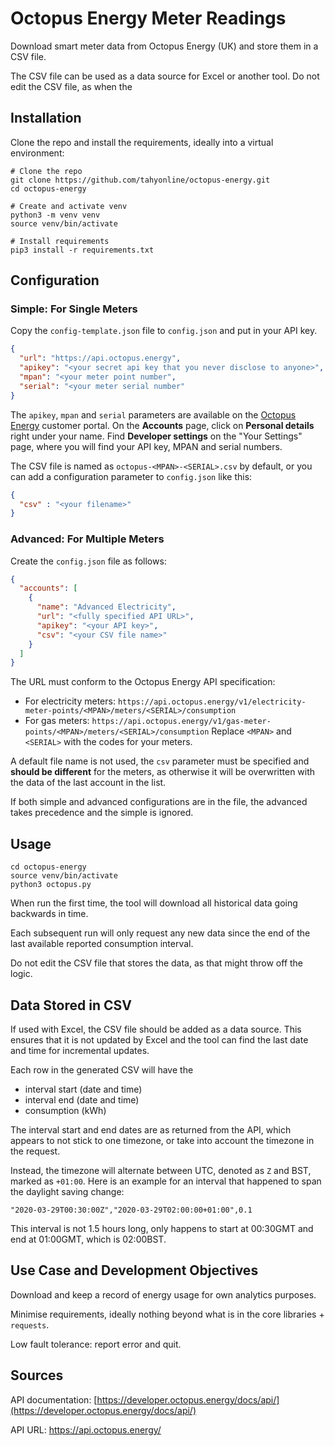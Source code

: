 # Octopus Energy Meter Readings

Download smart meter data from Octopus Energy (UK) and
store them in a CSV file.

The CSV file can be used as a data source for Excel or
another tool.
Do not edit the CSV file, as when the 

## Installation

Clone the repo and install the requirements,
ideally into a virtual environment:
```shell
# Clone the repo
git clone https://github.com/tahyonline/octopus-energy.git
cd octopus-energy

# Create and activate venv
python3 -m venv venv
source venv/bin/activate

# Install requirements
pip3 install -r requirements.txt
```

## Configuration

### Simple: For Single Meters

Copy the `config-template.json` file to
`config.json` and put in your API key.

```json
{
  "url": "https://api.octopus.energy",
  "apikey": "<your secret api key that you never disclose to anyone>",
  "mpan": "<your meter point number",
  "serial": "<your meter serial number"
}
```

The `apikey`, `mpan` and `serial` parameters are available
on the [Octopus Energy](https://octopus.energy) customer portal.
On the **Accounts** page, click on **Personal details**
right under your name.
Find **Developer settings** on the "Your Settings" page,
where you will find your API key, MPAN and serial numbers.

The CSV file is named as `octopus-<MPAN>-<SERIAL>.csv` by default,
or you can add a configuration parameter
to `config.json` like this:
```json
{
  "csv" : "<your filename>"
}
```

### Advanced: For Multiple Meters

Create the `config.json` file as follows:

```json
{
  "accounts": [
    {
      "name": "Advanced Electricity",
      "url": "<fully specified API URL>",
      "apikey": "<your API key>",
      "csv": "<your CSV file name>"
    }
  ]
}
```

The URL must conform to the Octopus Energy API specification:
- For electricity meters: `https://api.octopus.energy/v1/electricity-meter-points/<MPAN>/meters/<SERIAL>/consumption`
- For gas meters:  `https://api.octopus.energy/v1/gas-meter-points/<MPAN>/meters/<SERIAL>/consumption`
Replace `<MPAN>` and `<SERIAL>` with the codes for your meters.

A default file name is not used, the `csv` parameter must be specified
and **should be different** for the meters,
as otherwise it will be overwritten with the data of the last account in the list.

If both simple and advanced configurations are in the file,
the advanced takes precedence and the simple is ignored.

## Usage

```shell
cd octopus-energy
source venv/bin/activate
python3 octopus.py
```
When run the first time, the tool will download all historical
data going backwards in time.

Each subsequent run will only request any new data since the
end of the last available reported consumption interval.

Do not edit the CSV file that stores the data, as that might
throw off the logic.


## Data Stored in CSV
If used with Excel, the CSV file should be added as a data source.
This ensures that it is not updated by Excel and the tool
can find the last date and time for incremental updates.

Each row in the generated CSV will have the
- interval start (date and time)
- interval end (date and time)
- consumption (kWh)

The interval start and end dates are as returned from
the API, which appears to not stick to one timezone,
or take into account the timezone in the request.

Instead, the timezone will alternate between UTC, denoted as
`Z` and BST, marked as `+01:00`. Here is an example for an
interval that happened to span the daylight saving change:

`"2020-03-29T00:30:00Z","2020-03-29T02:00:00+01:00",0.1`

This interval is not 1.5 hours long, only happens to start
at 00:30GMT and end at 01:00GMT, which is 02:00BST.

## Use Case and Development Objectives

Download and keep a record of energy usage for own analytics
purposes.

Minimise requirements, ideally nothing beyond what is
in the core libraries + `requests`.

Low fault tolerance: report error and quit.

## Sources

API documentation: [https://developer.octopus.energy/docs/api/](https://developer.octopus.energy/docs/api/)

API URL: https://api.octopus.energy/
